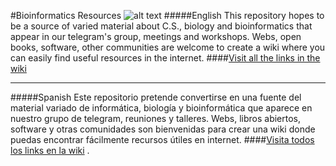 #Bioinformatics Resources 
![alt text](https://github.com/BioinformaticsGRX/resources/edit/master)
#####English
This repository hopes to be a source of varied material about C.S., biology and bioinformatics that appear in our telegram's group, meetings and workshops.
Webs, open books, software, other communities are welcome to create a wiki where you can easily find useful resources in the internet.
####[Visit all the links in the wiki](URL_to_wiki)
***
#####Spanish
Este repositorio pretende convertirse en una fuente del material variado de informática, biología y bioinformática que aparece en nuestro grupo de telegram, reuniones y talleres.
Webs, libros abiertos, software y otras comunidades son bienvenidas para crear una wiki donde puedas encontrar fácilmente recursos útiles en internet.
####[Visita todos los links en la wiki](URL_to_wiki) .
